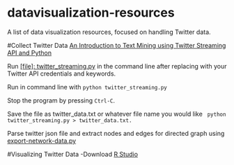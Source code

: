# datavisualization-resources
A list of data visualization resources, focused on handling Twitter data.

#Collect Twitter Data
<a href="http://adilmoujahid.com/posts/2014/07/twitter-analytics/">An Introduction to Text Mining using Twitter Streaming API and Python</a>

Run <a href="https://github.com/M0nica/datavisualization-resources/blob/master/twitter_streaming.py">[file]: twitter_streaming.py</a> in the command line after replacing with your Twitter API credentials and keywords.

Run in command line with ```python twitter_streaming.py```

Stop the program by pressing ```Ctrl-C```.

Save the file as twitter_data.txt or whatever file name you would like
``` python twitter_streaming.py > twitter_data.txt.```


Parse twitter json file and extract nodes and edges for directed graph using <a href="https://github.com/M0nica/datavisualization-resources/blob/master/export-network-data.py"> export-network-data.py</a>



#Visualizing Twitter Data
-Download <a href="https://www.rstudio.com">R Studio</a>
